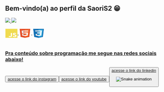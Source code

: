 ## Bem-vindo(a) ao perfil da SaoriS2 😁

 <div>
   <a href="https://github.com/SaoriS2"><img height="180em" src="https://github-readme-stats.vercel.app/api?username=SaoriS2&show_icons=true&theme=synthwave&include_all_commits=true&count_private=true"/>
   <img height="180em" src="https://github-readme-stats.vercel.app/api/top-langs/?username=SaoriS2&layout=compact&langs_count=6&theme=synthwave"/>
</div>
<div style="display: inline_block"><br>
  <img align="center" alt="Js" height="30" width="40" src="https://raw.githubusercontent.com/devicons/devicon/master/icons/javascript/javascript-plain.svg">
  <img align="center" alt="HTML" height="30" width="40" src="https://raw.githubusercontent.com/devicons/devicon/master/icons/html5/html5-original.svg">
  <img align="center" alt="CSS" height="30" width="40" src="https://raw.githubusercontent.com/devicons/devicon/master/icons/css3/css3-original.svg">
</div>
 
 <br>
 
  ### Pra conteúdo sobre programação me segue nas redes sociais abaixo!
 
<div> 
<body>
        <section>
            <button class="button-as-link">
                <a href="https://www.instagram.com/dianajade321/" target="_blank">
                    acesse o link do instagram
                </a>
        <section>
            <button class="button-as-link">
                <a href="https://www.youtube.com/@SaoriS2" target="_blank">
                    acesse o link do youtube
                </a>
        <section>
            <button class="button-as-link">
                <a href="https://www.linkedin.com/in/diana-ferreira-ribeiro-38256436/" target="_blank">
                    acesse o link do linkedin        
                </a>
    </body>
    </html>
  
 ![Snake animation](https://github.com/SaoriS2/SaoriS2/blob/output/github-contribution-grid-snake.svg)

</div>
